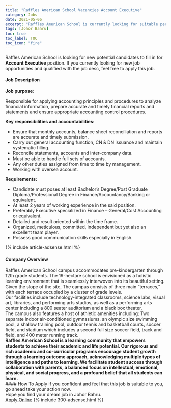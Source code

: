 ```yaml
---
title: "Raffles American School Vacancies Account Executive" 
category: Jobs 
date: 2021-05-06 
excerpt: "Raffles American School is currently looking for suitable person to fill in the Account Executive which based in Johor Bahru" 
tags: [Johor Bahru] 
toc: true 
toc_label: TOC 
toc_icon: "fire" 
--- 
```


<p>Raffles American School is looking for new potential candidates to fill in for <b>Account Executive</b> position. If you currently looking for new job opportunities and qualified with the job desc, feel free to apply this job.
</p><div><div><h4>Job Description</h4></div><div><div><span><div><p><strong>Job purpose</strong>:</p><p>Responsible for applying accounting principles and procedures to analyze financial information, prepare accurate and timely financial reports and statements and ensure appropriate accounting control procedures.</p><p><strong>Key responsibilities and accountabilities:</strong></p><ul><li>Ensure that monthly accounts, balance sheet reconciliation and reports are accurate and timely submission.</li><li>Carry out general accounting function, CN &amp; DN issuance and maintain systematic filling.</li><li>Reconcile statements, accounts and inter-company data.</li><li>Must be able to handle full sets of accounts.</li><li>Any other duties assigned from time to time by management.</li><li>Working with oversea account.</li></ul><p><strong>Requirements:</strong></p><ul><li><span>Candidate must poses at least Bachelor&#8217;s Degree/Post Graduate Diploma/Professional Degree in Finance/Accountancy/Banking or equivalent.</span></li><li><span>At least 2 years of working experience in the said position.</span></li><li><span>Preferably Executive specialized in Finance &#8211; General/Cost Accounting or equivalent.</span></li><li><span>Detailed and result oriented within the time frame.</span></li><li><span>Organized, meticulous, committed, independent but yet also an excellent team player.</span></li><li><span>Possess good communication skills especially in English.</span></li></ul></div></span></div></div></div> 
{% include article-adsense.html %} 
<div><div><h4>Company Overview</h4></div><div><div><span><div><div>
<div>Raffles American School campus accommodates pre-kindergarten through 12th grade students. The 19-hectare school is envisioned as a holistic learning environment that is seamlessly interwoven into its beautiful setting. Given the slope of the site, The campus consists of three main &#8220;terraces,&#8221; with each terrace occupied by a cluster of grade levels.</div>
<div>Our facilities include technology-integrated classrooms, science labs, visual art, libraries, and performing arts studios, as well as a performing arts center including a 800 seater auditorium and a black box theater.&#160;</div>
<div>The campus also features a host of athletic amenities including: Two separate indoor air-conditioned gymnasiums, an olympic size swimming pool, a shallow training pool, outdoor tennis and basketball courts<strong>,</strong>&#160;soccer field, and stadium which includes a second full size soccer field, track and field, and 400 meter running track.</div>
</div>
<div><strong>Raffles American School is a learning community that empowers students to achieve their academic and life potential. Our rigorous and rich academic and co-curricular programs encourage student growth through a learning outcome approach, acknowledging multiple types of intelligence and paths to learning. We facilitate student success through collaboration with parents, a balanced focus on intellectual, emotional, physical, and social progress, and a profound belief that all students can learn.</strong></div></div></span></div></div></div> 
#### How To Apply 
If you confident and feel that this job is suitable to you, go ahead take your action now. <br/> 
Hope you find your dream job in Johor Bahru. <br/> 
<a href="https://www.jobstreet.com.my/en/job/account-executive-4558373?jobId=jobstreet-my-job-4558373&" class="btn btn--info" target="_blank" rel="nofollow noopenner">Apply Online</a> 
{% include 300-adsense.html %} 